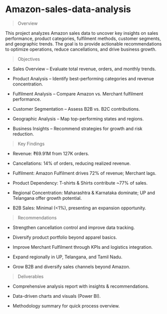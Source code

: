 # Amazon-sales-data-analysis

> Overview

This project analyzes Amazon sales data to uncover key insights on sales performance, product categories, fulfilment methods, customer segments, and geographic trends. The goal is to provide actionable recommendations to optimize operations, reduce cancellations, and drive business growth.

> Objectives

- Sales Overview – Evaluate total revenue, orders, and monthly trends.

- Product Analysis – Identify best-performing categories and revenue concentration.

- Fulfilment Analysis – Compare Amazon vs. Merchant fulfilment performance.

- Customer Segmentation – Assess B2B vs. B2C contributions.

- Geographic Analysis – Map top-performing states and regions.

- Business Insights – Recommend strategies for growth and risk reduction.

>Key Findings

- Revenue: ₹69.91M from 127K orders.

- Cancellations: 14% of orders, reducing realized revenue.

- Fulfilment: Amazon Fulfilment drives 72% of revenue; Merchant lags.

- Product Dependency: T-shirts & Shirts contribute ~77% of sales.

- Regional Concentration: Maharashtra & Karnataka dominate; UP and Telangana offer growth potential.

- B2B Sales: Minimal (<1%), presenting an expansion opportunity.

> Recommendations

- Strengthen cancellation control and improve data tracking.

- Diversify product portfolio beyond apparel basics.

- Improve Merchant Fulfilment through KPIs and logistics integration.

- Expand regionally in UP, Telangana, and Tamil Nadu.

- Grow B2B and diversify sales channels beyond Amazon.

> Deliverables

- Comprehensive analysis report with insights & recommendations.

- Data-driven charts and visuals (Power BI).

-  Methodology summary for quick process overview.

